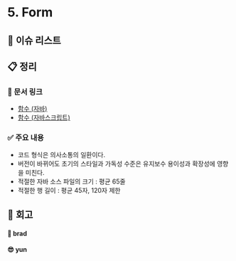# 5. Form

## :pushpin: 이슈 리스트

## :clipboard: 정리

### :link: 문서 링크

- [함수 (자바)](./heewhy_java.md)
- [함수 (자바스크립트)](./brad_javascript.md)

### :white_check_mark: 주요 내용

- 코드 형식은 의사소통의 일환이다.
- 버전이 바뀌어도 초기의 스타일과 가독성 수준은 유지보수 용이성과 확장성에 영향을 미친다.
- 적절한 자바 소스 파일의 크기 : 평균 65줄
- 적절한 행 길이 : 평균 45자, 120자 제한

## :pray: 회고

#### :bread: brad



#### :sunglasses: yun
